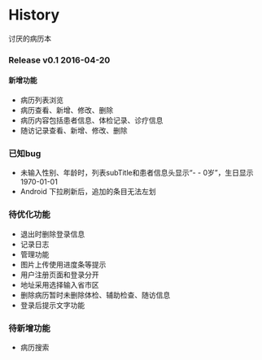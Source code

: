 # History
讨厌的病历本

### Release v0.1 2016-04-20
#### 新增功能
- 病历列表浏览
- 病历查看、新增、修改、删除
- 病历内容包括患者信息、体检记录、诊疗信息
- 随访记录查看、新增、修改、删除


### 已知bug
- 未输入性别、年龄时，列表subTitle和患者信息头显示“- - 0岁”，生日显示1970-01-01
- Android 下拉刷新后，追加的条目无法左划


### 待优化功能
- 退出时删除登录信息
- 记录日志
- 管理功能
- 图片上传使用进度条等提示
- 用户注册页面和登录分开
- 地址采用选择输入省市区
- 删除病历暂时未删除体检、辅助检查、随访信息
- 登录后提示文字功能


### 待新增功能
- 病历搜索
